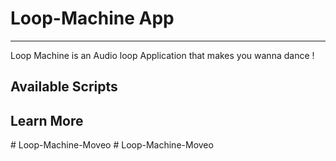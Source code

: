 # Loop-Machine App
*** 
Loop Machine is an Audio loop Application that makes you wanna dance ! 





## Available Scripts


## Learn More
#   L o o p - M a c h i n e - M o v e o  
 #   L o o p - M a c h i n e - M o v e o  
 